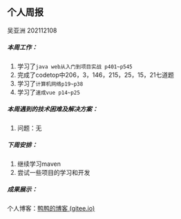 ## 个人周报

吴亚洲 202112108

##### 本周工作：

1. 学习了`java web从入门到项目实战 p401~p545`
2. 完成了codetop中206，3，146，215，25，15，21七道题
3. 学习了`计算机网络p19~p38`
4. 学习了`速成vue p14~p25`

##### 本周遇到的技术困难及解决方案：

1. 问题：无


##### 下周安排：

1. 继续学习maven
2. 尝试一些项目的学习和开发

##### 成果展示：

个人博客：[鸭鸭的博客 (gitee.io)](http://y-ay-a.gitee.io/)